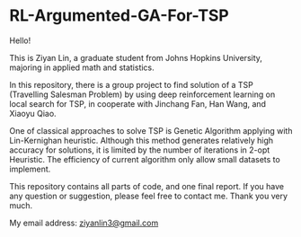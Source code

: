 # RL-Argumented-GA-For-TSP

Hello!

This is Ziyan Lin, a graduate student from Johns Hopkins University, majoring in applied math and statistics.

In this repository, there is a group project to find solution of a TSP (Travelling Salesman Problem) by using deep reinforcement learning on local search for TSP, in cooperate with Jinchang Fan, Han Wang, and Xiaoyu Qiao.

One of classical approaches to solve TSP is Genetic Algorithm applying with Lin-Kernighan heuristic. Although this method generates relatively high accuracy for solutions, it is limited by the number of iterations in 2-opt Heuristic. The efficiency of current algorithm only allow small datasets to implement. 

This repository contains all parts of code, and one final report. If you have any question or suggestion, please feel free to contact me. Thank you very much.

My email address: ziyanlin3@gmail.com
